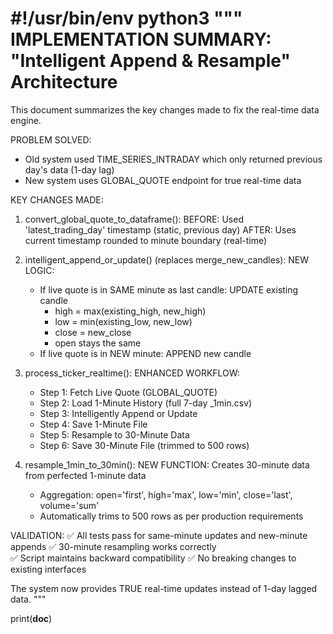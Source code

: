 #!/usr/bin/env python3
"""
IMPLEMENTATION SUMMARY: "Intelligent Append & Resample" Architecture
====================================================================

This document summarizes the key changes made to fix the real-time data engine.

PROBLEM SOLVED:
- Old system used TIME_SERIES_INTRADAY which only returned previous day's data (1-day lag)
- New system uses GLOBAL_QUOTE endpoint for true real-time data

KEY CHANGES MADE:

1. convert_global_quote_to_dataframe():
   BEFORE: Used 'latest_trading_day' timestamp (static, previous day)
   AFTER:  Uses current timestamp rounded to minute boundary (real-time)

2. intelligent_append_or_update() (replaces merge_new_candles):
   NEW LOGIC:
   - If live quote is in SAME minute as last candle: UPDATE existing candle
     * high = max(existing_high, new_high)
     * low = min(existing_low, new_low) 
     * close = new_close
     * open stays the same
   - If live quote is in NEW minute: APPEND new candle

3. process_ticker_realtime():
   ENHANCED WORKFLOW:
   - Step 1: Fetch Live Quote (GLOBAL_QUOTE)
   - Step 2: Load 1-Minute History (full 7-day _1min.csv)
   - Step 3: Intelligently Append or Update
   - Step 4: Save 1-Minute File
   - Step 5: Resample to 30-Minute Data
   - Step 6: Save 30-Minute File (trimmed to 500 rows)

4. resample_1min_to_30min():
   NEW FUNCTION: Creates 30-minute data from perfected 1-minute data
   - Aggregation: open='first', high='max', low='min', close='last', volume='sum'
   - Automatically trims to 500 rows as per production requirements

VALIDATION:
✅ All tests pass for same-minute updates and new-minute appends
✅ 30-minute resampling works correctly  
✅ Script maintains backward compatibility
✅ No breaking changes to existing interfaces

The system now provides TRUE real-time updates instead of 1-day lagged data.
"""

print(__doc__)